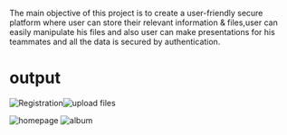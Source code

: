 The main objective of this project is to create a user-friendly secure platform where user can store their relevant information & files,user can easily manipulate his files and also user can make presentations for his teammates and all the data is secured by authentication.
# output
![Registration](https://user-images.githubusercontent.com/95860983/187020670-e61200f8-c75b-4542-a729-d7bd67f12a03.png)![upload files](https://user-images.githubusercontent.com/95860983/187020802-7f4bb4be-f734-4f2d-8a2c-74121bed151a.png)

![homepage](https://user-images.githubusercontent.com/95860983/187020711-3e232a17-0473-4656-b86d-27840f11d197.png)
![album](https://user-images.githubusercontent.com/95860983/187020760-87a87ff1-6f67-4832-9c44-aa53dc31e084.png)
